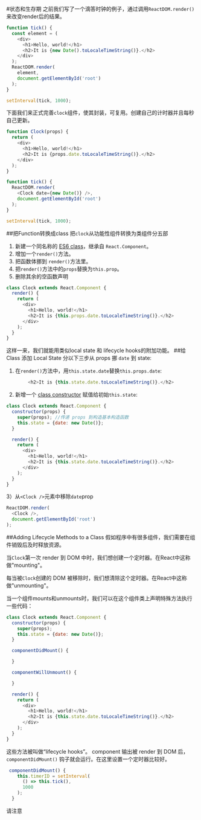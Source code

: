 #状态和生存期
之前我们写了一个滴答时钟的例子，通过调用`ReactDOM.render()`来改变render后的结果。
```javascript
function tick() {
  const element = (
    <div>
      <h1>Hello, world!</h1>
      <h2>It is {new Date().toLocaleTimeString()}.</h2>
    </div>
  );
  ReactDOM.render(
    element,
    document.getElementById('root')
  );
}

setInterval(tick, 1000);
```
下面我们来正式完善`clock`组件，使其封装，可复用。创建自己的计时器并且每秒自己更新。
```javascript
function Clock(props) {
  return (
    <div>
      <h1>Hello, world!</h1>
      <h2>It is {props.date.toLocaleTimeString()}.</h2>
    </div>
  );
}

function tick() {
  ReactDOM.render(
    <Clock date={new Date()} />,
    document.getElementById('root')
  );
}

setInterval(tick, 1000);
```

##把Function转换成class
把`clock`从功能性组件转换为类组件分五部
1. 新建一个同名称的 [ES6 class](https://developer.mozilla.org/en/docs/Web/JavaScript/Reference/Classes)，继承自 `React.Component`。 
2. 增加一个`render()`方法。
3. 把函数体挪到 `render()`方法里。
4. 把`render()`方法中的`props`替换为`this.prop`。
5. 删除其余的空函数声明
```javascript
class Clock extends React.Component {
  render() {
    return (
      <div>
        <h1>Hello, world!</h1>
        <h2>It is {this.props.date.toLocaleTimeString()}.</h2>
      </div>
    );
  }
}
```
这样一来，我们就能用类似local state 和 lifecycle hooks的附加功能。
##给 Class 添加 Local State
分以下三步从 props 挪 `date` 到 state:
1) 在`render()`方法中，用`this.state.date`替换`this.props.date`:
```javascript
        <h2>It is {this.state.date.toLocaleTimeString()}.</h2>
```
2) 新增一个 [class constructor](https://developer.mozilla.org/en/docs/Web/JavaScript/Reference/Classes#Constructor) 赋值给初始`this.state`:
```javascript
class Clock extends React.Component {
  constructor(props) {
    super(props); //传递 props 到构造基本构造函数
    this.state = {date: new Date()};
  }

  render() {
    return (
      <div>
        <h1>Hello, world!</h1>
        <h2>It is {this.state.date.toLocaleTimeString()}.</h2>
      </div>
    );
  }
}
```
3）从`<Clock />`元素中移除`date`prop
```javascript
ReactDOM.render(
  <Clock />,
  document.getElementById('root')
);
```
##Adding Lifecycle Methods to a Class
假如程序中有很多组件，我们需要在组件销毁后及时释放资源。

当`Clock`第一次 render 到 DOM 中时，我们想创建一个定时器。在React中这称做"mounting"。

每当被`Clock`创建的 DOM 被移除时，我们想清除这个定时器。在React中这称做"unmounting"。

当一个组件mounts和unmounts时，我们可以在这个组件类上声明特殊方法执行一些代码：
```javascript
class Clock extends React.Component {
  constructor(props) {
    super(props);
    this.state = {date: new Date()};
  }

  componentDidMount() {

  }

  componentWillUnmount() {

  }

  render() {
    return (
      <div>
        <h1>Hello, world!</h1>
        <h2>It is {this.state.date.toLocaleTimeString()}.</h2>
      </div>
    );
  }
}
```
这些方法被叫做“lifecycle hooks”。
component 输出被 render 到 DOM 后， `componentDidMount()` 钩子就会运行。在这里设置一个定时器比较好。
```javascript
 componentDidMount() {
    this.timerID = setInterval(
      () => this.tick(),
      1000
    );
  }
```
请注意
